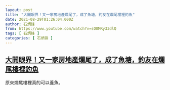 ```yaml
---
layout: post
title: "大開眼界！又一家房地產爛尾了，成了魚塘，釣友在爛尾樓裡釣魚"
date: 2021-08-29T01:26:04.000Z
author: 石炳鋒
from: https://www.youtube.com/watch?v=sO0MRy33dlQ
tags: [ 石炳锋 ]
categories: [ 石炳锋 ]
---
```

<!--1630200364000-->
[大開眼界！又一家房地產爛尾了，成了魚塘，釣友在爛尾樓裡釣魚](https://www.youtube.com/watch?v=sO0MRy33dlQ)
------

<div>
原來爛尾樓裡真的可以養魚。
</div>
